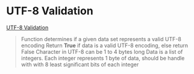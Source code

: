 # UTF-8 Validation 
[UTF-8 Validation](https://github.com/theChosenDevop/alx-interview/blob/master/0x04-utf8_validation/0-validate_utf8.py)
> Function determines if a given data set represents a valid UTF-8 encoding
> Return **True** if data is a valid UTF-8 encoding, else return False
> Character in UTF-8 can be 1 to 4 bytes long
> Data is a list of integers. Each integer represents 1 byte of data, should be handle with with 8 least significant bits of each integer
